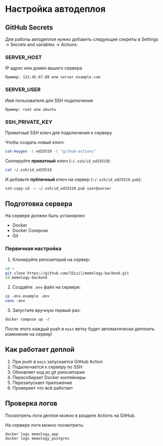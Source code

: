 # Настройка автодеплоя

## GitHub Secrets

Для работы автодеплоя нужно добавить следующие секреты в Settings → Secrets and variables → Actions:

### SERVER_HOST
IP адрес или домен вашего сервера
```
Пример: 123.45.67.89 или server.example.com
```

### SERVER_USER
Имя пользователя для SSH подключения
```
Пример: root или ubuntu
```

### SSH_PRIVATE_KEY
Приватный SSH ключ для подключения к серверу

Чтобы создать новый ключ:
```bash
ssh-keygen -t ed25519 -C "github-actions"
```

Скопируйте **приватный** ключ (`~/.ssh/id_ed25519`):
```bash
cat ~/.ssh/id_ed25519
```

И добавьте **публичный** ключ на сервер (`~/.ssh/id_ed25519.pub`):
```bash
ssh-copy-id -i ~/.ssh/id_ed25519.pub user@server
```

## Подготовка сервера

На сервере должен быть установлен:
- Docker
- Docker Compose
- Git

### Первичная настройка

1. Клонируйте репозиторий на сервер:
```bash
cd ~
git clone https://github.com/lDizil/memology-backend.git
cd memology-backend
```

2. Создайте `.env` файл на сервере:
```bash
cp .env.example .env
nano .env
```

3. Запустите вручную первый раз:
```bash
docker compose up -d
```

После этого каждый push в `main` ветку будет автоматически деплоить изменения на сервер!

## Как работает деплой

1. При push в `main` запускается GitHub Action
2. Подключается к серверу по SSH
3. Обновляет код из git репозитория
4. Пересобирает Docker контейнеры
5. Перезапускает приложение
6. Проверяет что всё работает

## Проверка логов

Посмотреть логи деплоя можно в разделе Actions на GitHub.

На сервере логи можно посмотреть:
```bash
docker logs memology_app
docker logs memology_postgres
```
